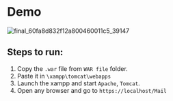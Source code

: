 # Demo  
![final_60fa8d832f12a800460011c5_39147](https://user-images.githubusercontent.com/68264150/126764648-452a8871-135a-4856-88b3-995a449f5c01.gif)  

## Steps to run:    

1. Copy the `.war` file from `WAR file` folder.  
2. Paste it in `\xampp\tomcat\webapps`  
3. Launch the xampp and start `Apache`, `Tomcat`.  
4. Open any browser and go to `https://localhost/Mail`
